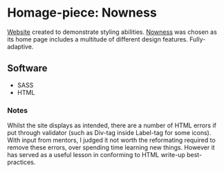# Homage-piece: Nowness

[Website](https://homage-nowness.netlify.app/) created to demonstrate styling abilities. [Nowness](https://www.nowness.com/) was chosen as its home page includes a multitude of different design features. Fully-adaptive.

## Software

- SASS
- HTML

### Notes

Whilst the site displays as intended, there are a number of HTML errors if put through validator (such as Div-tag inside Label-tag for some icons). With input from mentors, I judged it not worth the reformating required to remove these errors, over spending time learning new things. However it has served as a useful lesson in conforming to HTML write-up best-practices.
